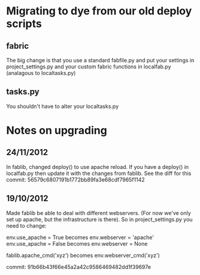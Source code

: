 # Migrating to dye from our old deploy scripts

## fabric

The big change is that you use a standard fabfile.py and put your settings in
project_settings.py and your custom fabric functions in localfab.py (analagous
to localtasks.py)

## tasks.py

You shouldn't have to alter your localtasks.py

# Notes on upgrading

## 24/11/2012

In fablib, changed deploy() to use apache reload. If you have a deploy() in
localfab.py then update it with the changes from fablib. See the diff for this
commit: 56579c6807191b1772bb89fa3e68cdf7965f1142

## 19/10/2012

Made fablib be able to deal with different webservers. (For now we've only set
up apache, but the infrastructure is there). So in project_settings.py you need
to change:

env.use_apache = True       becomes      env.webserver = 'apache'
env.use_apache = False      becomes      env.webserver = None

fablib.apache_cmd('xyz')    becomes      env.webserver_cmd('xyz')

commit: 91b66b43f66e45a2a42c9586469482dd1f39697e
